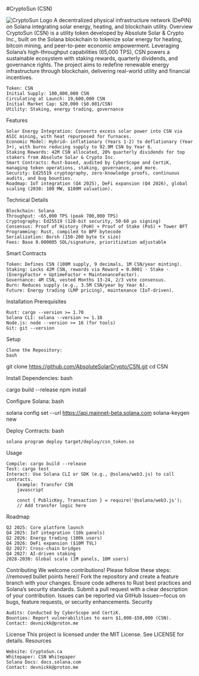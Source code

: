 #CryptoSun (CSN) 

![CryptoSun Logo](https://yellow-negative-parrotfish-381.mypinata.cloud/ipfs/bafybeibpaqueerbadvpiamxqczpqbauxiteebdcrt2yakp3ul7dxtw4nr4)
A decentralized physical infrastructure network (DePIN) on Solana integrating solar energy, heating, and blockchain utility.
Overview
CryptoSun (CSN) is a utility token developed by Absolute Solar & Crypto Inc., built on the Solana blockchain to tokenize solar energy for heating, bitcoin mining, and peer-to-peer economic empowerment. Leveraging Solana’s high-throughput capabilities (65,000 TPS), CSN powers a sustainable ecosystem with staking rewards, quarterly dividends, and governance rights. The project aims to redefine renewable energy infrastructure through blockchain, delivering real-world utility and financial incentives.

    Token: CSN
    Initial Supply: 100,000,000 CSN
    Circulating at Launch: 19,600,000 CSN
    Initial Market Cap: $20,000 ($0.001/CSN)
    Utility: Staking, energy trading, governance

Features

    Solar Energy Integration: Converts excess solar power into CSN via ASIC mining, with heat repurposed for furnaces.
    Economic Model: Hybrid— inflationary (Years 1-2) to deflationary (Year 3+), with burns reducing supply to 92.9M CSN by Year 6.
    Staking Rewards: 42M CSN allocated, 20% quarterly dividends for top stakers from Absolute Solar & Crypto Inc.
    Smart Contracts: Rust-based, audited by CyberScope and CertiK, managing token operations, staking, governance, and more.
    Security: Ed25519 cryptography, zero-knowledge proofs, continuous audits, and bug bounties.
    Roadmap: IoT integration (Q4 2025), DeFi expansion (Q4 2026), global scaling (2030: 100 MW, $100M valuation).

Technical Details

    Blockchain: Solana
    Throughput: ~65,000 TPS (peak 700,000 TPS)
    Cryptography: Ed25519 (128-bit security, 50-60 μs signing)
    Consensus: Proof of History (PoH) + Proof of Stake (PoS) + Tower BFT
    Programming: Rust, compiled to BPF bytecode
    Serialization: Borsh (150-200 byte tx size)
    Fees: Base 0.000005 SOL/signature, prioritization adjustable

Smart Contracts

    Token: Defines CSN (100M supply, 9 decimals, 1M CSN/year minting).
    Staking: Locks 42M CSN, rewards via Reward = 0.0001 · Stake · (EnergyFactor + UptimeFactor + MaintenanceFactor).
    Governance: 4M CSN, vested Months 13-24, 2/3 vote consensus.
    Burn: Reduces supply (e.g., 3.5M CSN/year by Year 6).
    Future: Energy trading (LMP pricing), maintenance (IoT-driven).

Installation
Prerequisites

    Rust: cargo --version >= 1.70
    Solana CLI: solana --version >= 1.18
    Node.js: node --version >= 16 (for tools)
    Git: git --version

Setup

    Clone the Repository:
    bash

git clone https://github.com/AbsoluteSolarCrypto/CSN.git
cd CSN

Install Dependencies:
bash

cargo build --release
npm install

Configure Solana:
bash

solana config set --url https://api.mainnet-beta.solana.com
solana-keygen new

Deploy Contracts:
bash

    solana program deploy target/deploy/csn_token.so

Usage

    Compile: cargo build --release
    Test: cargo test
    Interact: Use Solana CLI or SDK (e.g., @solana/web3.js) to call contracts.
        Example: Transfer CSN
        javascript

        const { PublicKey, Transaction } = require('@solana/web3.js');
        // Add transfer logic here

Roadmap

    Q2 2025: Core platform launch
    Q4 2025: IoT integration (10k panels)
    Q2 2026: Energy trading (100k users)
    Q4 2026: DeFi expansion ($10M TVL)
    Q2 2027: Cross-chain bridges
    Q4 2027: AI-driven staking
    2028-2030: Global scale (1M panels, 10M users)

Contributing
We welcome contributions! Please follow these steps:
//removed bullet points here//
Fork the repository and create a feature branch with your changes. Ensure code adheres to Rust best practices and Solana’s security standards. Submit a pull request with a clear description of your contribution. Issues can be reported via GitHub Issues—focus on bugs, feature requests, or security enhancements.
Security

    Audits: Conducted by CyberScope and CertiK.
    Bounties: Report vulnerabilities to earn $1,000-$50,000 (CSN).
    Contact: devnickk@proton.me

License
This project is licensed under the MIT License. See LICENSE for details.
Resources

    Website: CryptoSun.ca
    Whitepaper: CSN Whitepaper
    Solana Docs: docs.solana.com
    Contact: devnickk@proton.me
